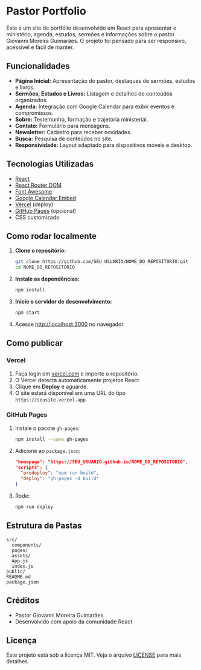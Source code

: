 # Pastor Portfolio

Este é um site de portfólio desenvolvido em React para apresentar o ministério, agenda, estudos, sermões e informações sobre o pastor Giovanni Moreira Guimarães. O projeto foi pensado para ser responsivo, acessível e fácil de manter.

## Funcionalidades

- **Página Inicial:** Apresentação do pastor, destaques de sermões, estudos e livros.
- **Sermões, Estudos e Livros:** Listagem e detalhes de conteúdos organizados.
- **Agenda:** Integração com Google Calendar para exibir eventos e compromissos.
- **Sobre:** Testemunho, formação e trajetória ministerial.
- **Contato:** Formulário para mensagens.
- **Newsletter:** Cadastro para receber novidades.
- **Busca:** Pesquisa de conteúdos no site.
- **Responsividade:** Layout adaptado para dispositivos móveis e desktop.

## Tecnologias Utilizadas

- [React](https://react.dev/)
- [React Router DOM](https://reactrouter.com/)
- [Font Awesome](https://fontawesome.com/)
- [Google Calendar Embed](https://calendar.google.com/)
- [Vercel](https://vercel.com/) (deploy)
- [GitHub Pages](https://pages.github.com/) (opcional)
- CSS customizado

## Como rodar localmente

1. **Clone o repositório:**
   ```sh
   git clone https://github.com/SEU_USUARIO/NOME_DO_REPOSITORIO.git
   cd NOME_DO_REPOSITORIO
   ```

2. **Instale as dependências:**
   ```sh
   npm install
   ```

3. **Inicie o servidor de desenvolvimento:**
   ```sh
   npm start
   ```

4. Acesse [http://localhost:3000](http://localhost:3000) no navegador.

## Como publicar

### Vercel

1. Faça login em [vercel.com](https://vercel.com/) e importe o repositório.
2. O Vercel detecta automaticamente projetos React.
3. Clique em **Deploy** e aguarde.
4. O site estará disponível em uma URL do tipo `https://seusite.vercel.app`.

### GitHub Pages

1. Instale o pacote `gh-pages`:
   ```sh
   npm install --save gh-pages
   ```
2. Adicione ao `package.json`:
   ```json
   "homepage": "https://SEU_USUARIO.github.io/NOME_DO_REPOSITORIO",
   "scripts": {
     "predeploy": "npm run build",
     "deploy": "gh-pages -d build"
   }
   ```
3. Rode:
   ```sh
   npm run deploy
   ```

## Estrutura de Pastas

```
src/
  components/
  pages/
  assets/
  App.js
  index.js
public/
README.md
package.json
```

## Créditos

- Pastor Giovanni Moreira Guimarães
- Desenvolvido com apoio da comunidade React

## Licença

Este projeto está sob a licença MIT. Veja o arquivo [LICENSE](LICENSE) para mais detalhes.
